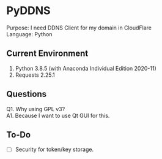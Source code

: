 # PyDDNS
Purpose: I need DDNS Client for my domain in CloudFlare\
Language: Python
## Current Environment
1. Python 3.8.5 (with Anaconda Individual Edition 2020-11)
2. Requests 2.25.1
## Questions
Q1. Why using GPL v3?\
A1. Because I want to use Qt GUI for this.
## To-Do
- [ ] Security for token/key storage.
